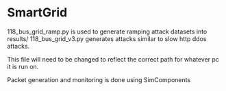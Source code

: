 # SmartGrid

118_bus_grid_ramp.py is used to generate ramping attack datasets into results/
118_bus_grid_v3.py generates attacks similar to slow http ddos attacks.

This file will need to be changed to reflect the correct path for whatever pc it is run on.

Packet generation and monitoring is done using SimComponents

